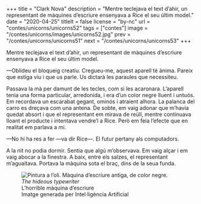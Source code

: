+++
title = "Clark Nova"
description = "Mentre teclejava el text d’ahir, un representant de màquines d’escriure ensenyava a Rice el seu últim model."
date = "2020-04-25"
titleIt = false
license = "by-nc"
url = "contes/unicorns/unicorns52"
tags = ["contes"]
image = "/contes/unicorns/images/unicorns52.jpg"
prev = "/contes/unicorns/unicorns51"
next = "/contes/unicorns/unicorns53"
+++

Mentre teclejava el text d’ahir, un representant de màquines d’escriure ensenyava a Rice el seu últim model.

—Oblideu el bloqueig creatiu. Cregueu-me, aquest aparell té ànima. Pareix que estiga viu i que us parle. Us dictarà les paraules que necessiteu.

Passava la mà per damunt de les tecles, com si les acaronara. L’aparell tenia una forma particular, arredonida, i era d’un color negre lluent i untuós. Em recordava un escarabat gegant, ominós i atraient alhora. La palanca del carro es dreçava com una antena. De sobte, em vaig adonar que m’havia quedat absort i que el representant em mirava de reüll, mentre continuava lloant el producte i intentava vendre’l a Rice. Però em feia l’efecte que en realitat em parlava a mi.

—No hi ha res a fer —va dir Rice—. El futur pertany als computadors.

A la nit no podia dormir. Sentia que algú m’observava. Em vaig alçar i em vaig abocar a la finestra. A baix, entre els salzes, el representant m’aguaitava. Portava la màquina sota el braç, dins de la seua funda.

<figure class="illustration"><img src="/contes/unicorns/images/unicorns52.jpg" alt="Pintura a l’oli. Màquina d’escriure antiga, de color negre."><figcaption><em>The hideous typewriter</em><br>L’horrible màquina d’escriure<br><span class="ai-disclaimer">Imatge generada per Intel·ligència Artificial</span></figcaption></figure>

